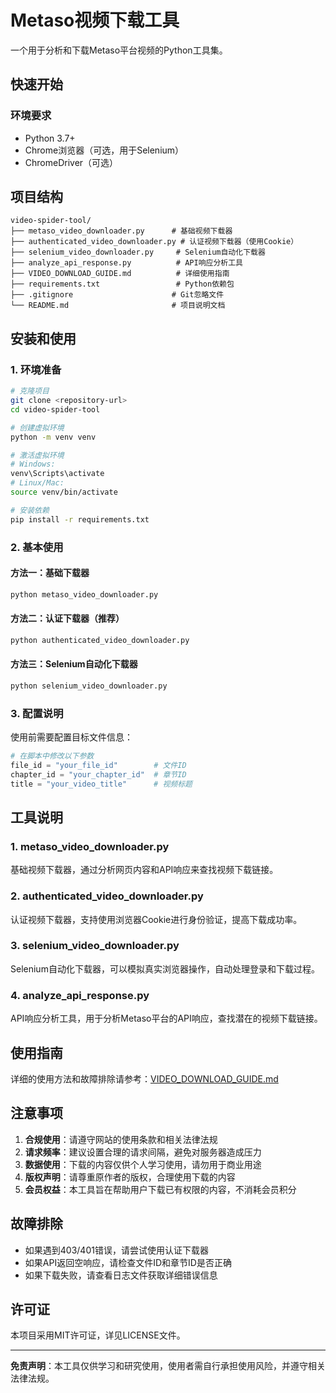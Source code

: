# Metaso视频下载工具

一个用于分析和下载Metaso平台视频的Python工具集。

## 快速开始

### 环境要求

- Python 3.7+
- Chrome浏览器（可选，用于Selenium）
- ChromeDriver（可选）

## 项目结构

```
video-spider-tool/
├── metaso_video_downloader.py      # 基础视频下载器
├── authenticated_video_downloader.py # 认证视频下载器（使用Cookie）
├── selenium_video_downloader.py     # Selenium自动化下载器
├── analyze_api_response.py          # API响应分析工具
├── VIDEO_DOWNLOAD_GUIDE.md          # 详细使用指南
├── requirements.txt                 # Python依赖包
├── .gitignore                      # Git忽略文件
└── README.md                       # 项目说明文档
```

## 安装和使用

### 1. 环境准备

```bash
# 克隆项目
git clone <repository-url>
cd video-spider-tool

# 创建虚拟环境
python -m venv venv

# 激活虚拟环境
# Windows:
venv\Scripts\activate
# Linux/Mac:
source venv/bin/activate

# 安装依赖
pip install -r requirements.txt
```

### 2. 基本使用

#### 方法一：基础下载器
```bash
python metaso_video_downloader.py
```

#### 方法二：认证下载器（推荐）
```bash
python authenticated_video_downloader.py
```

#### 方法三：Selenium自动化下载器
```bash
python selenium_video_downloader.py
```

### 3. 配置说明

使用前需要配置目标文件信息：

```python
# 在脚本中修改以下参数
file_id = "your_file_id"        # 文件ID
chapter_id = "your_chapter_id"  # 章节ID
title = "your_video_title"      # 视频标题
```

## 工具说明

### 1. metaso_video_downloader.py
基础视频下载器，通过分析网页内容和API响应来查找视频下载链接。

### 2. authenticated_video_downloader.py
认证视频下载器，支持使用浏览器Cookie进行身份验证，提高下载成功率。

### 3. selenium_video_downloader.py
Selenium自动化下载器，可以模拟真实浏览器操作，自动处理登录和下载过程。

### 4. analyze_api_response.py
API响应分析工具，用于分析Metaso平台的API响应，查找潜在的视频下载链接。

## 使用指南

详细的使用方法和故障排除请参考：[VIDEO_DOWNLOAD_GUIDE.md](VIDEO_DOWNLOAD_GUIDE.md)

## 注意事项

1. **合规使用**：请遵守网站的使用条款和相关法律法规
2. **请求频率**：建议设置合理的请求间隔，避免对服务器造成压力
3. **数据使用**：下载的内容仅供个人学习使用，请勿用于商业用途
4. **版权声明**：请尊重原作者的版权，合理使用下载的内容
5. **会员权益**：本工具旨在帮助用户下载已有权限的内容，不消耗会员积分

## 故障排除

- 如果遇到403/401错误，请尝试使用认证下载器
- 如果API返回空响应，请检查文件ID和章节ID是否正确
- 如果下载失败，请查看日志文件获取详细错误信息

## 许可证

本项目采用MIT许可证，详见LICENSE文件。

---

**免责声明**：本工具仅供学习和研究使用，使用者需自行承担使用风险，并遵守相关法律法规。